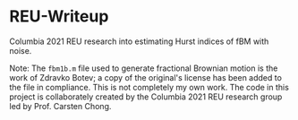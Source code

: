 # REU-Writeup

Columbia 2021 REU research into estimating Hurst indices of fBM with noise.

Note: The ```fbm1b.m``` file used to generate fractional Brownian motion is the work of Zdravko Botev; a copy of the original's license has been added to the file in compliance.
This is not completely my own work. The code in this project is collaborately created by the Columbia 2021 REU research group led by Prof. Carsten Chong.
